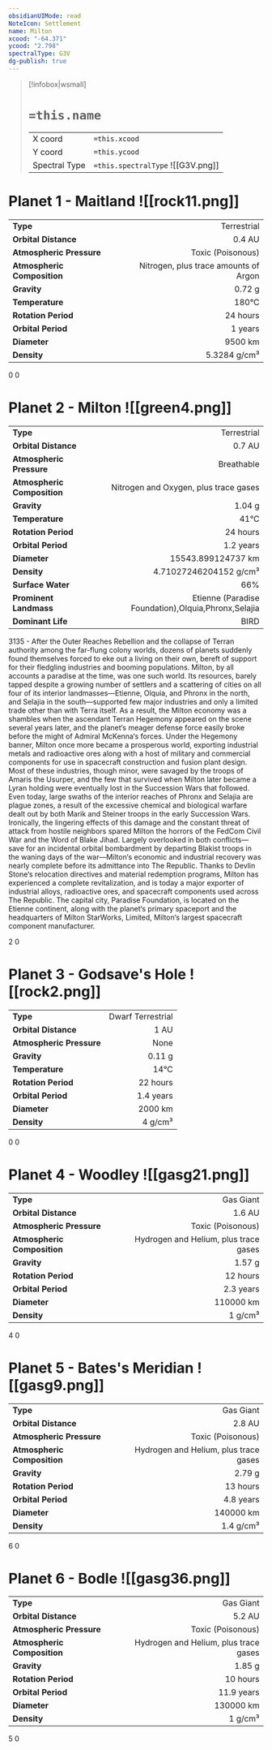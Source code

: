 ```yaml
---
obsidianUIMode: read
NoteIcon: Settlement
name: Milton
xcood: "-64.371"
ycood: "2.798"
spectralType: G3V
dg-publish: true
---
```

> [!infobox|wsmall]
> # `=this.name`
> | | |
> | - | - |
> | X coord | `=this.xcood` |
> | Y coord| `=this.ycood` |
> | Spectral Type | `=this.spectralType` ![[G3V.png]] |

# Planet 1 - Maitland ![[rock11.png]]
|                             |                           |
| --------------------------- | -------------------------:|
| **Type**                    |             Terrestrial |
| **Orbital Distance**        |   0.4 AU |
| **Atmospheric Pressure**    |       Toxic (Poisonous) |
| **Atmospheric Composition** |      Nitrogen, plus trace amounts of Argon |
| **Gravity**                 |        0.72 g |
| **Temperature**             |    180°C |
| **Rotation Period**         |  24 hours |
| **Orbital Period** | 1 years |
| **Diameter**                |      9500 km | 
| **Density**                 |    5.3284 g/cm³ |



0
0



# Planet 2 - Milton ![[green4.png]]
|                             |                           |
| --------------------------- | -------------------------:|
| **Type**                    |             Terrestrial |
| **Orbital Distance**        |   0.7 AU |
| **Atmospheric Pressure**    |       Breathable |
| **Atmospheric Composition** |      Nitrogen and Oxygen, plus trace gases |
| **Gravity**                 |        1.04 g |
| **Temperature**             |    41°C |
| **Rotation Period**         |  24 hours |
| **Orbital Period** | 1.2 years |
| **Diameter**                |      15543.899124737 km | 
| **Density**                 |    4.71027246204152 g/cm³ |
| **Surface Water**           |           66% | 
| **Prominent Landmass**      |         Etienne (Paradise Foundation),Olquia,Phronx,Selajia | 
| **Dominant Life**           |         BIRD |

3135 - After the Outer Reaches Rebellion and the collapse of Terran authority among the far-flung colony worlds, dozens of planets suddenly found themselves forced to eke out a living on their own, bereft of support for their fledgling industries and booming populations. Milton, by all accounts a paradise at the time, was one such world. Its resources, barely tapped despite a growing number of settlers and a scattering of cities on all four of its interior landmasses—Etienne, Olquia, and Phronx in the north, and Selajia in the south—supported few major industries and only a limited trade other than with Terra itself. As a result, the Milton economy was a shambles when the ascendant Terran Hegemony appeared on the scene several years later, and the planet‘s meager defense force easily broke before the might of Admiral McKenna‘s forces. Under the Hegemony banner, Milton once more became a prosperous world, exporting industrial metals and radioactive ores along with a host of military and commercial components for use in spacecraft construction and fusion plant design. Most of these industries, though minor, were savaged by the troops of Amaris the Usurper, and the few that survived when Milton later became a Lyran holding were eventually lost in the Succession Wars that followed. Even today, large swaths of the interior reaches of Phronx and Selajia are plague zones, a result of the excessive chemical and biological warfare dealt out by both Marik and Steiner troops in the early Succession Wars. Ironically, the lingering effects of this damage and the constant threat of attack from hostile neighbors spared Milton the horrors of the FedCom Civil War and the Word of Blake Jihad. Largely overlooked in both conflicts—save for an incidental orbital bombardment by departing Blakist troops in the waning days of the war—Milton‘s economic and industrial recovery was nearly complete before its admittance into The Republic. Thanks to Devlin Stone‘s relocation directives and material redemption programs, Milton has experienced a complete revitalization, and is today a major exporter of industrial alloys, radioactive ores, and spacecraft components used across The Republic. The capital city, Paradise Foundation, is located on the Etienne continent, along with the planet‘s primary spaceport and the headquarters of Milton StarWorks, Limited, Milton‘s largest spacecraft component manufacturer.

2
0



# Planet 3 - Godsave's Hole ![[rock2.png]]
|                             |                           |
| --------------------------- | -------------------------:|
| **Type**                    |             Dwarf Terrestrial |
| **Orbital Distance**        |   1 AU |
| **Atmospheric Pressure**    |       None |
| **Gravity**                 |        0.11 g |
| **Temperature**             |    14°C |
| **Rotation Period**         |  22 hours |
| **Orbital Period** | 1.4 years |
| **Diameter**                |      2000 km | 
| **Density**                 |    4 g/cm³ |



0
0



# Planet 4 - Woodley ![[gasg21.png]]
|                             |                           |
| --------------------------- | -------------------------:|
| **Type**                    |             Gas Giant |
| **Orbital Distance**        |   1.6 AU |
| **Atmospheric Pressure**    |       Toxic (Poisonous) |
| **Atmospheric Composition** |      Hydrogen and Helium, plus trace gases |
| **Gravity**                 |        1.57 g |
| **Rotation Period**         |  12 hours |
| **Orbital Period** | 2.3 years |
| **Diameter**                |      110000 km | 
| **Density**                 |    1 g/cm³ |



4
0



# Planet 5 - Bates's Meridian ![[gasg9.png]]
|                             |                           |
| --------------------------- | -------------------------:|
| **Type**                    |             Gas Giant |
| **Orbital Distance**        |   2.8 AU |
| **Atmospheric Pressure**    |       Toxic (Poisonous) |
| **Atmospheric Composition** |      Hydrogen and Helium, plus trace gases |
| **Gravity**                 |        2.79 g |
| **Rotation Period**         |  13 hours |
| **Orbital Period** | 4.8 years |
| **Diameter**                |      140000 km | 
| **Density**                 |    1.4 g/cm³ |



6
0



# Planet 6 - Bodle ![[gasg36.png]]
|                             |                           |
| --------------------------- | -------------------------:|
| **Type**                    |             Gas Giant |
| **Orbital Distance**        |   5.2 AU |
| **Atmospheric Pressure**    |       Toxic (Poisonous) |
| **Atmospheric Composition** |      Hydrogen and Helium, plus trace gases |
| **Gravity**                 |        1.85 g |
| **Rotation Period**         |  10 hours |
| **Orbital Period** | 11.9 years |
| **Diameter**                |      130000 km | 
| **Density**                 |    1 g/cm³ |



5
0



